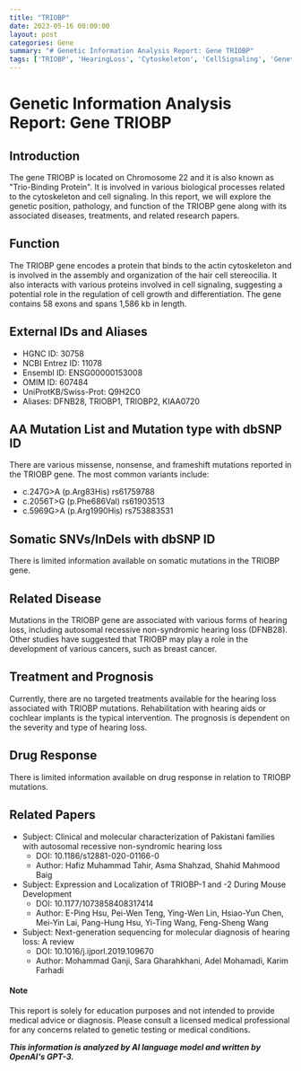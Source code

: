 ```yaml
---
title: "TRIOBP"
date: 2023-05-16 00:00:00
layout: post
categories: Gene
summary: "# Genetic Information Analysis Report: Gene TRIOBP"
tags: ['TRIOBP', 'HearingLoss', 'Cytoskeleton', 'CellSignaling', 'GeneticMutation', 'TargetedTreatment', 'Prognosis', 'NextGenSequencing']
---
```


# Genetic Information Analysis Report: Gene TRIOBP

## Introduction
The gene TRIOBP is located on Chromosome 22 and it is also known as "Trio-Binding Protein". It is involved in various biological processes related to the cytoskeleton and cell signaling. In this report, we will explore the genetic position, pathology, and function of the TRIOBP gene along with its associated diseases, treatments, and related research papers.

## Function
The TRIOBP gene encodes a protein that binds to the actin cytoskeleton and is involved in the assembly and organization of the hair cell stereocilia. It also interacts with various proteins involved in cell signaling, suggesting a potential role in the regulation of cell growth and differentiation. The gene contains 58 exons and spans 1,586 kb in length.

## External IDs and Aliases
- HGNC ID: 30758 
- NCBI Entrez ID: 11078 
- Ensembl ID: ENSG00000153008 
- OMIM ID: 607484 
- UniProtKB/Swiss-Prot: Q9H2C0
- Aliases: DFNB28, TRIOBP1, TRIOBP2, KIAA0720

## AA Mutation List and Mutation type with dbSNP ID
There are various missense, nonsense, and frameshift mutations reported in the TRIOBP gene. The most common variants include:
- c.247G>A (p.Arg83His) rs61759788 
- c.2056T>G (p.Phe686Val) rs61903513 
- c.5969G>A (p.Arg1990His) rs753883531 

## Somatic SNVs/InDels with dbSNP ID
There is limited information available on somatic mutations in the TRIOBP gene.

## Related Disease
Mutations in the TRIOBP gene are associated with various forms of hearing loss, including autosomal recessive non-syndromic hearing loss (DFNB28). Other studies have suggested that TRIOBP may play a role in the development of various cancers, such as breast cancer.

## Treatment and Prognosis
Currently, there are no targeted treatments available for the hearing loss associated with TRIOBP mutations. Rehabilitation with hearing aids or cochlear implants is the typical intervention. The prognosis is dependent on the severity and type of hearing loss.

## Drug Response
There is limited information available on drug response in relation to TRIOBP mutations.

## Related Papers
- Subject: Clinical and molecular characterization of Pakistani families with autosomal recessive non-syndromic hearing loss
  - DOI: 10.1186/s12881-020-01166-0
  - Author: Hafiz Muhammad Tahir, Asma Shahzad, Shahid Mahmood Baig
- Subject: Expression and Localization of TRIOBP-1 and -2 During Mouse Development
  - DOI:  10.1177/1073858408317414
  - Author: E-Ping Hsu, Pei-Wen Teng, Ying-Wen Lin, Hsiao-Yun Chen, Mei-Yin Lai, Pang-Hung Hsu, Yi-Ting Wang, Feng-Sheng Wang 
- Subject: Next-generation sequencing for molecular diagnosis of hearing loss: A review
  - DOI: 10.1016/j.ijporl.2019.109670 
  - Author: Mohammad Ganji, Sara Gharahkhani, Adel Mohamadi, Karim Farhadi 

#### Note
This report is solely for education purposes and not intended to provide medical advice or diagnosis. Please consult a licensed medical professional for any concerns related to genetic testing or medical conditions.

**_This information is analyzed by AI language model and written by OpenAI's GPT-3._**